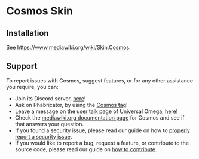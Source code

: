 Cosmos Skin
========================

Installation
------------

See <https://www.mediawiki.org/wiki/Skin:Cosmos>.

Support
------------

To report issues with Cosmos, suggest features, or for any other assistance you require, you can:
* Join its Discord server, [here](https://discord.gg/nnT2Vhq)!
* Ask on Phabricator, by using the [Cosmos tag](https://phabricator.wikimedia.org/tag/cosmos)!
* Leave a message on the user talk page of Universal Omega, [here](https://www.mediawiki.org/wiki/User_talk:Universal_Omega)!
* Check the [mediawiki.org documentation page](https://www.mediawiki.org/wiki/Skin:Cosmos) for Cosmos and see if that answers your question.
* If you found a security issue, please read our guide on how to [properly report a security issue](https://www.mediawiki.org/wiki/Skin:Cosmos/How_to_contribute#How_to_report_a_security_issue).
* If you would like to report a bug, request a feature, or contribute to the source code, please read our guide on [how to contribute](https://www.mediawiki.org/wiki/Skin:Cosmos/How_to_contribute).
